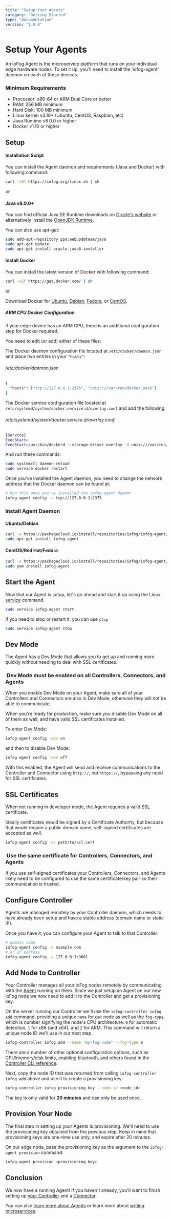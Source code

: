```yaml
---
title: "Setup Your Agents"
category: "Getting Started"
type: "documentation"
version: "1.0.0"
---
```


# Setup Your Agents

An ioFog Agent is the microservice platform that runs on your individual edge hardware nodes. To set it up, you'll need to install the 'iofog-agent' daemon on each of these devices.

### Minimum Requirements
  - Processor: x86-64 or ARM Dual Core or better
  - RAM: 256 MB minimum
  - Hard Disk: 100 MB minimum
  - Linux kernel v3.10+ (Ubuntu, CentOS, Raspbian, etc)
  - Java Runtime v8.0.0 or higher
  - Docker v1.10 or higher

## Setup

#### Installation Script
You can install the Agent daemon and requirements (Java and Docker) with following command:

```sh
curl -sSf https://iofog.org/linux.sh | sh
```

or

#### Java v8.0.0+
You can find official Java SE Runtime downloads on [Oracle's website](https://www.oracle.com/technetwork/java/javase/downloads/jre8-downloads-2133155.html) or alternatively install the [OpenJDK Runtime](http://openjdk.java.net/install/).

You can also use apt-get:

```sh
sudo add-apt-repository ppa:webupd8team/java
sudo apt-get update
sudo apt-get install oracle-java8-installer
```

#### Install Docker
You can install the latest version of Docker with following command:

```sh
curl -sSf https://get.docker.com/ | sh
```

or

Download Docker for [Ubuntu](https://docs.docker.com/install/linux/docker-ce/ubuntu/), [Debian](https://docs.docker.com/install/linux/docker-ce/debian/), [Fedora](https://docs.docker.com/install/linux/docker-ce/fedora/), or [CentOS](https://docs.docker.com/install/linux/docker-ce/centos/).

##### ARM CPU Docker Configuration
If your edge device has an ARM CPU, there is an additional configuration step for Docker required.

You need to edit (or add) either of these files:

The Docker daemon configuration file located at `/etc/docker/daemon.json` and place two entries in your `"hosts"`:

###### /etc/docker/daemon.json

```json
{
  "hosts": ["tcp://127.0.0.1:2375", "unix:///var/run/docker.sock"]
}
```

The Docker service configuration file located at `/etc/systemd/system/docker.service.d/overlay.conf` and add the following:

###### /etc/systemd/system/docker.service.d/overlay.conf

```sh
[Service]
ExecStart=
ExecStart=/usr/bin/dockerd --storage-driver overlay -H unix:///var/run/docker.sock -H tcp://127.0.0.1:2375
```

And run these commands:

```sh
sudo systemctl daemon-reload
sudo service docker restart
```

Once you've installed the Agent daemon, you need to change the network address that the Docker daemon can be found at:

```sh
# Run this once you've installed the iofog-agent daemon
iofog-agent config -c tcp://127.0.0.1:2375
```

### Install Agent Daemon
#### Ubuntu/Debian
```sh
curl -s https://packagecloud.io/install/repositories/iofog/iofog-agent/script.deb.sh | sudo bash
sudo apt-get install iofog-agent
```

#### CentOS/Red Hat/Fedora
```sh
curl -s https://packagecloud.io/install/repositories/iofog/iofog-agent/script.rpm.sh | sudo bash
sudo yum install iofog-agent
```

## Start the Agent
Now that our Agent is setup, let's go ahead and start it up using the Linux [service](https://linux.die.net/man/8/service) command.

```sh
sudo service iofog-agent start
```

If you need to stop or restart it, you can use `stop`

```sh
sudo service iofog-agent stop
```

## Dev Mode
The Agent has a Dev Mode that allows you to get up and running more quickly without needing to deal with SSL certificates.

<aside class="notifications tip">
  <h3><img src="/images/icos/ico-tip.svg" alt=""> Dev Mode must be enabled on all Controllers, Connectors, and Agents</h3>
  <p>When you enable Dev Mode on your Agent, make sure all of your Controllers and Connectors are also in Dev Mode, otherwise they will not be able to communicate.</p>
  <p>When you're ready for production, make sure you disable Dev Mode on all of them as well, and have valid SSL certificates installed.</p>
</aside>

To enter Dev Mode:

```sh
iofog-agent config -dev on
```

and then to disable Dev Mode:

```sh
iofog-agent config -dev off
```

With this enabled, the Agent will send and receive communications to the Controller and Connector using `http://`, not `https://`, bypassing any need for SSL certificates.

## SSL Certificates
When not running in developer mode, the Agent requires a valid SSL certificate.

Ideally certificates would be signed by a Certificate Authority, but because that would require a public domain name, self-signed certificates are accepted as well.

```sh
iofog-agent config -ac path/to/ssl.cert
```

<aside class="notifications tip">
  <h3><img src="/images/icos/ico-tip.svg" alt=""> Use the same certificate for Controllers, Connectors, and Agents</h3>
  <p>If you use self-signed certificates your Controllers, Connectors, and Agents likely need to be configured to use the same certificate/key pair so their communication is trusted.</p>
</aside>

## Configure Controller
Agents are managed remotely by your Controller daemon, which needs to have already been setup and have a stable address (domain name or static IP).

Once you have it, you can configure your Agent to talk to that Controller:

```sh
# domain name
iofog-agent config -a example.com
# or IP address
iofog-agent config -a 127.0.0.1:9001
```

## Add Node to Controller
Your Controller manages all your ioFog nodes remotely by communicating with the [Agent](agents-overview) running on them. Since we just setup an Agent on our new ioFog node we now need to add it to the Controller and get a provisioning key.

On the server running our Controller we'll use the `iofog-controller iofog add` command, providing a unique `name` for our node as well as the `fog-type`, which is number signifying the node's CPU architecture: `0` for automatic detection, `1` for x86 (and x64), and `2` for ARM. This command will return a unique node ID we'll use in our next step.

```sh
iofog-controller iofog add --name "my-fog-node" --fog-type 0
```

There are a number of other optional configuration options, such as CPU/memory/disk limits, enabling bluetooth, and others found in the [Controller CLI reference](controllers-cli-usage).

Next, copy the node ID that was returned from calling `iofog-controller iofog add` above and use it to create a provisioning key:

```sh
iofog-controller iofog provisioning-key --node-id <node_id>
```

The key is only valid for **20 minutes** and can only be used once.

## Provision Your Node
The final step in setting up your Agents is provisioning. We'll need to use the provisioning key obtained from the previous step. Keep in mind that provisioning keys are one-time use only, and expire after 20 minutes.

On our edge node, pass the provisioning key as the argument to the `iofog-agent provision` command:

```sh
iofog-agent provision <provisioning_key>
```

## Conclusion
We now have a running Agent! If you haven't already, you'll want to finish setting up [your Controller](setup-your-controllers) and a [Connector](setup-your-connectors).

You can also [learn more about Agents](agents-overview) or learn more about [writing microservices](microservices-overview).
